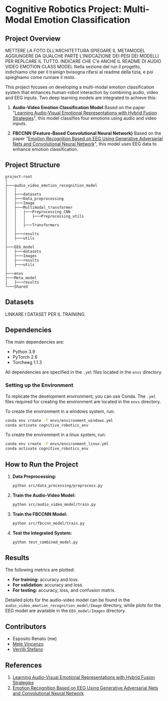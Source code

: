 # Cognitive Robotics Project: Multi-Modal Emotion Classification

## Project Overview
METTERE LA FOTO DLL'ARCHITETTURA SPIEGARE IL METAMODEL AGGIUNGERE DA QUALCHE PARTE L'INIDCAZIONE DEI PESI DEI MODELLI PER REPLCARE IL TUTTO. 
INDICARE CHE C'è ANCHE IL README DI AUDIO VIDEO EMOTION CLASS MODEL 
Nella sezione del run il progetto, indichiamo che per il trainign bvisogna rifarsi al readme della tizia, e poi spieghiamo come runnare il resto.

This project focuses on developing a multi-modal emotion classification system that enhances human-robot interaction by combining audio, video and EEG inputs. Two deep learning models are integrated to achieve this:

1. **Audio-Video Emotion Classification Model**
   Based on the paper "[Learning Audio-Visual Emotional Representations with Hybrid Fusion Strategies](https://arxiv.org/abs/2201.11095#)", this model classifies four emotions using audio and video inputs.

2. **FBCCNN (Feature-Based Convolutional Neural Network)**
   Based on the paper "[Emotion Recognition Based on EEG Using Generative Adversarial Nets and Convolutional Neural Network](https://onlinelibrary.wiley.com/doi/10.1155/2021/2520394)", this model uses EEG data to enhance emotion classification.

## Project Structure
```
project-root
│
├───audio_video_emotion_recognition_model
│   │   
│   ├───datasets       
│   ├───Data_preprocessing        
│   ├───Image      
│   ├───Multimodal_transformer 
│   │   ├───Preprocessing_CNN  
│   │   │   ├───Preprocessing_utils
│   │   │   
│   │   ├───Transformers
│   │           
│   ├───results      
│   ├───utils
│                 
├───EEG_model  
│   ├───datasets   
│   ├───Images     
│   ├───results       
│   ├───utils 
│     
├───envs    
├───Meta_model        
│   ├───results      
└───Shared
```
## Datasets
LINKARE I DATASET PER IL TRAINIING. 
## Dependencies
The main dependencies are:
- Python 3.9
- PyTorch 2.6
- Torcheeg 1.1.3

All dependencies are specified in the `.yml` files located in the `envs` directory. 

### Setting up the Environment
To replicate the development environment, you can use Conda. The `.yml` files required for creating the environment are located in the `envs` directory.

To create the environment in a windows system, run:

```bash
conda env create -f envs/environment_windows.yml
conda activate cognitive_robotics_env
```
To create the environment in a linux system, run:
```bash
conda env create -f envs/environment_linux.yml
conda activate cognitive_robotics_env
```
## How to Run the Project

1. **Data Preprocessing:**
   ```bash
   python src/data_processing/preprocess.py
   ```

2. **Train the Audio-Video Model:**
   ```bash
   python src/audio_video_model/train.py
   ```

3. **Train the FBCCNN Model:**
   ```bash
   python src/fbccnn_model/train.py
   ```

4. **Test the Integrated System:**
   ```bash
   python test_combined_model.py
   ```

## Results
The following metrics are plotted:
- **For training:** accuracy and loss.
- **For validation:** accuracy and loss.
- **For testing:** accuracy, loss, and confusion matrix.

Detailed plots for the audio-video model can be found in the `audio_video_emotion_recognition_model/Image` directory, while plots for the EEG model are available in the `EEG_model/Images` directory.


## Contributors
- Esposito Renato (me)
- [Mele Vincenzo](https://github.com/MeleVincenzo)
- [Verrilli Stefano](https://github.com/StefanoVerrilli)

## References
1. [Learning Audio-Visual Emotional Representations with Hybrid Fusion Strategies](https://arxiv.org/abs/2201.11095#)
2. [Emotion Recognition Based on EEG Using Generative Adversarial Nets and Convolutional Neural Network](https://onlinelibrary.wiley.com/doi/10.1155/2021/2520394)
